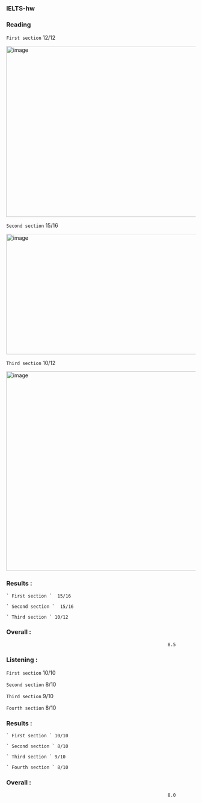 ### IELTS-hw 

### Reading

` First section `  12/12

<img width="1052" height="454" alt="image" src="https://github.com/user-attachments/assets/84f234f6-150a-44cb-bb0f-a0fcf531767c" />

` Second section `  15/16

<img width="1141" height="320" alt="image" src="https://github.com/user-attachments/assets/637f2402-ad2c-48d1-90fe-05a19eeb8ca1" />

` Third section `  10/12

<img width="1139" height="530" alt="image" src="https://github.com/user-attachments/assets/bb958828-910c-4eb1-8201-db42612ee649" />




### Results :

```
` First section `  15/16
```

```
` Second section `  15/16
```

```
` Third section ` 10/12
```


### Overall :
                                                                8.5


### Listening :

` First section `  10/10



` Second section `  8/10




` Third section `  9/10



` Fourth section `  8/10



### Results :

```
` First section ` 10/10
```

```
` Second section ` 8/10
```

```
` Third section ` 9/10
```

```
` Fourth section ` 8/10
```


### Overall :
                                                                8.0
